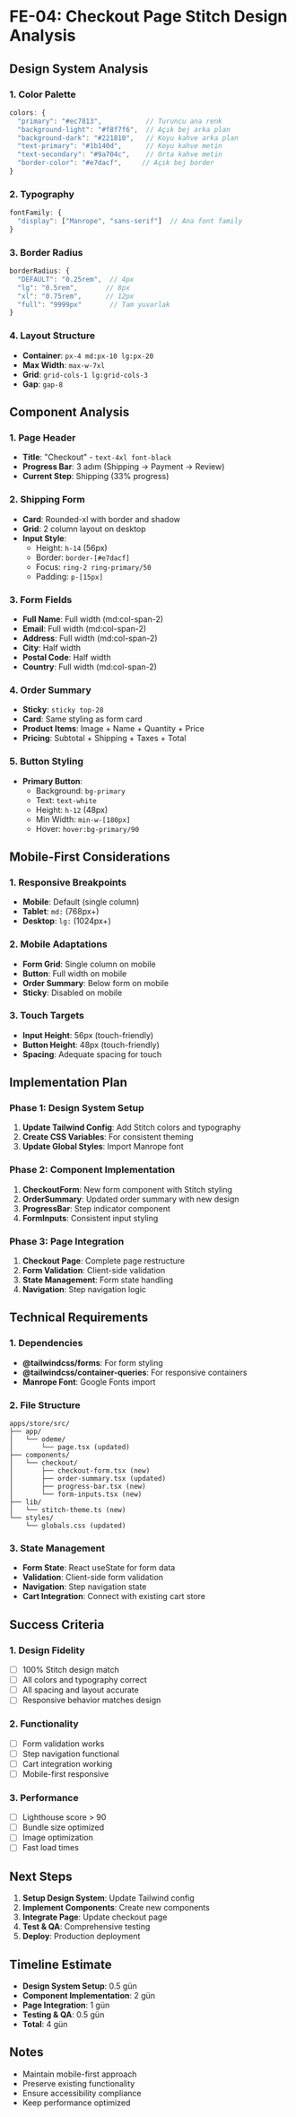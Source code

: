 # FE-04: Checkout Page Stitch Design Analysis

## Design System Analysis

### 1. Color Palette
```javascript
colors: {
  "primary": "#ec7813",           // Turuncu ana renk
  "background-light": "#f8f7f6",  // Açık bej arka plan
  "background-dark": "#221810",   // Koyu kahve arka plan
  "text-primary": "#1b140d",      // Koyu kahve metin
  "text-secondary": "#9a704c",    // Orta kahve metin
  "border-color": "#e7dacf",     // Açık bej border
}
```

### 2. Typography
```javascript
fontFamily: {
  "display": ["Manrope", "sans-serif"]  // Ana font family
}
```

### 3. Border Radius
```javascript
borderRadius: {
  "DEFAULT": "0.25rem",  // 4px
  "lg": "0.5rem",       // 8px
  "xl": "0.75rem",      // 12px
  "full": "9999px"       // Tam yuvarlak
}
```

### 4. Layout Structure
- **Container**: `px-4 md:px-10 lg:px-20`
- **Max Width**: `max-w-7xl`
- **Grid**: `grid-cols-1 lg:grid-cols-3`
- **Gap**: `gap-8`

## Component Analysis

### 1. Page Header
- **Title**: "Checkout" - `text-4xl font-black`
- **Progress Bar**: 3 adım (Shipping → Payment → Review)
- **Current Step**: Shipping (33% progress)

### 2. Shipping Form
- **Card**: Rounded-xl with border and shadow
- **Grid**: 2 column layout on desktop
- **Input Style**: 
  - Height: `h-14` (56px)
  - Border: `border-[#e7dacf]`
  - Focus: `ring-2 ring-primary/50`
  - Padding: `p-[15px]`

### 3. Form Fields
- **Full Name**: Full width (md:col-span-2)
- **Email**: Full width (md:col-span-2)
- **Address**: Full width (md:col-span-2)
- **City**: Half width
- **Postal Code**: Half width
- **Country**: Full width (md:col-span-2)

### 4. Order Summary
- **Sticky**: `sticky top-28`
- **Card**: Same styling as form card
- **Product Items**: Image + Name + Quantity + Price
- **Pricing**: Subtotal + Shipping + Taxes + Total

### 5. Button Styling
- **Primary Button**: 
  - Background: `bg-primary`
  - Text: `text-white`
  - Height: `h-12` (48px)
  - Min Width: `min-w-[180px]`
  - Hover: `hover:bg-primary/90`

## Mobile-First Considerations

### 1. Responsive Breakpoints
- **Mobile**: Default (single column)
- **Tablet**: `md:` (768px+)
- **Desktop**: `lg:` (1024px+)

### 2. Mobile Adaptations
- **Form Grid**: Single column on mobile
- **Button**: Full width on mobile
- **Order Summary**: Below form on mobile
- **Sticky**: Disabled on mobile

### 3. Touch Targets
- **Input Height**: 56px (touch-friendly)
- **Button Height**: 48px (touch-friendly)
- **Spacing**: Adequate spacing for touch

## Implementation Plan

### Phase 1: Design System Setup
1. **Update Tailwind Config**: Add Stitch colors and typography
2. **Create CSS Variables**: For consistent theming
3. **Update Global Styles**: Import Manrope font

### Phase 2: Component Implementation
1. **CheckoutForm**: New form component with Stitch styling
2. **OrderSummary**: Updated order summary with new design
3. **ProgressBar**: Step indicator component
4. **FormInputs**: Consistent input styling

### Phase 3: Page Integration
1. **Checkout Page**: Complete page restructure
2. **Form Validation**: Client-side validation
3. **State Management**: Form state handling
4. **Navigation**: Step navigation logic

## Technical Requirements

### 1. Dependencies
- **@tailwindcss/forms**: For form styling
- **@tailwindcss/container-queries**: For responsive containers
- **Manrope Font**: Google Fonts import

### 2. File Structure
```
apps/store/src/
├── app/
│   └── odeme/
│       └── page.tsx (updated)
├── components/
│   └── checkout/
│       ├── checkout-form.tsx (new)
│       ├── order-summary.tsx (updated)
│       ├── progress-bar.tsx (new)
│       └── form-inputs.tsx (new)
├── lib/
│   └── stitch-theme.ts (new)
└── styles/
    └── globals.css (updated)
```

### 3. State Management
- **Form State**: React useState for form data
- **Validation**: Client-side form validation
- **Navigation**: Step navigation state
- **Cart Integration**: Connect with existing cart store

## Success Criteria

### 1. Design Fidelity
- [ ] 100% Stitch design match
- [ ] All colors and typography correct
- [ ] All spacing and layout accurate
- [ ] Responsive behavior matches design

### 2. Functionality
- [ ] Form validation works
- [ ] Step navigation functional
- [ ] Cart integration working
- [ ] Mobile-first responsive

### 3. Performance
- [ ] Lighthouse score > 90
- [ ] Bundle size optimized
- [ ] Image optimization
- [ ] Fast load times

## Next Steps

1. **Setup Design System**: Update Tailwind config
2. **Implement Components**: Create new components
3. **Integrate Page**: Update checkout page
4. **Test & QA**: Comprehensive testing
5. **Deploy**: Production deployment

## Timeline Estimate
- **Design System Setup**: 0.5 gün
- **Component Implementation**: 2 gün
- **Page Integration**: 1 gün
- **Testing & QA**: 0.5 gün
- **Total**: 4 gün

## Notes
- Maintain mobile-first approach
- Preserve existing functionality
- Ensure accessibility compliance
- Keep performance optimized